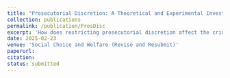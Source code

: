 ```yaml
---
title: "Prosecutorial Discretion: A Theoretical and Experimental Investigation"
collection: publications
permalink: /publication/ProsDisc
excerpt: 'How does restricting prosecutorial discretion affect the criminal justice system? Many legal scholars have suggested that setting a minimum plea bargain can reduce the innocence problem (i.e., reduce the number of false convictions in the criminal justice system). We develop a model of the criminal justice system to address this suggestion. We show theoretically that setting a minimum plea bargain can both reduce the innocence problem and slightly reduce crime rates. We implement this model in a laboratory experiment and find that restricting prosecutorial discretion reduces the innocence problem, but has no effect on crime rates. Additionally, we find an unintended consequence of restricting prosecutorial discretion: there is a significant decrease in the rate at which guilty individuals accept plea bargains.'
date: 2025-02-23
venue: 'Social Choice and Welfare (Revise and Resubmit)'
paperurl:
citation: 
status: submitted
---
```

